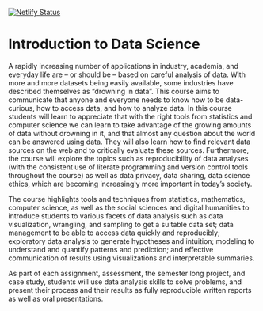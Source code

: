 [![Netlify Status](https://api.netlify.com/api/v1/badges/1de2bd7d-835f-4816-b128-8fc58ada7c47/deploy-status)](https://app.netlify.com/sites/introdatascience/deploys)

# Introduction to Data Science

A rapidly increasing number of applications in industry, academia, and everyday life are – or should be – based on careful analysis of data. With more and more datasets being easily available, some industries have described themselves as “drowning in data”. This course aims to communicate that anyone and everyone needs to know how to be data-curious, how to access data, and how to analyze data. In this course students will learn to appreciate that with the right tools from statistics and computer science we can learn to take advantage of the growing amounts of data without drowning in it, and that almost any question about the world can be answered using data. They will also learn how to find relevant data sources on the web and to critically evaluate these sources. Furthermore, the course will explore the topics such as reproducibility of data analyses (with the consistent use of literate programming and version control tools throughout the course) as well as data privacy, data sharing, data science ethics, which are becoming increasingly more important in today’s society.

The course highlights tools and techniques from statistics, mathematics, computer science, as well as the social sciences and digital humanities to introduce students to various facets of data analysis such as data visualization, wrangling, and sampling to get a suitable data set; data management to be able to access data quickly and reproducibly; exploratory data analysis to generate hypotheses and intuition; modeling to understand and quantify patterns and prediction; and effective communication of results using visualizations and interpretable summaries.

As part of each assignment, assessment, the semester long project, and case study, students will use data analysis skills to solve problems, and present their process and their results as fully reproducible written reports as well as oral presentations.

